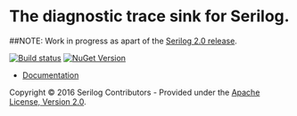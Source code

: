 # The diagnostic trace sink for Serilog.

##NOTE: Work in progress as apart of the [Serilog 2.0 release](https://github.com/serilog/serilog/issues?q=is%3Aissue+is%3Aopen+label%3Av2).

[![Build status](https://ci.appveyor.com/api/projects/status/v1oe03lx3wymyy7j/branch/master?svg=true)](https://ci.appveyor.com/project/serilog/serilog-sinks-trace/branch/master) [![NuGet Version](http://img.shields.io/nuget/v/Serilog.Sinks.Trace.svg?style=flat)](https://www.nuget.org/packages/Serilog.Sinks.Trace/)

* [Documentation](https://github.com/serilog/serilog/wiki)

Copyright &copy; 2016 Serilog Contributors - Provided under the [Apache License, Version 2.0](http://apache.org/licenses/LICENSE-2.0.html).

